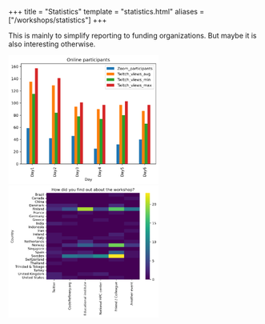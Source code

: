 +++
title = "Statistics"
template = "statistics.html"
aliases = ["/workshops/statistics"]
+++

This is mainly to simplify reporting to funding organizations. But maybe it is
also interesting otherwise.

<p float="left">
  <img src="../img/OnlineParticipants.png" width="300" />
  <img src="../img/Registration_FindOut_Countries.png" width="300" /> 
</p>
